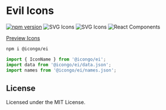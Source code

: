Evil Icons
===

[![npm version](https://img.shields.io/npm/v/@icongo/ei.svg)](https://www.npmjs.com/package/@icongo/ei)
![SVG Icons](https://shields.io/badge/SVG-icons-green?logo=svg&style=flat)
![SVG Icons](https://shields.io/badge/TypeScript-Support-green?logo=TypeScript&style=flat)
![React Components](https://shields.io/badge/React-components-green?logo=react&style=flat)

[Preview Icons](http://icongo.github.io/#/icons/ei)

```bash
npm i @icongo/ei
```

```jsx
import { IconName } from '@icongo/ei';
import data from '@icongo/ei/data.json';
import names from '@icongo/ei/names.json';
```

## License

Licensed under the MIT License.